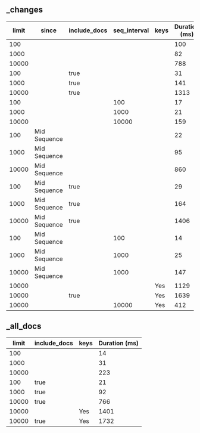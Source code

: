 ## _changes 
| limit| since| include_docs| seq_interval| keys| Duration (ms) |
|--|--|--|--|--|--|
| 100 |  |  |  |  | 100 |
| 1000 |  |  |  |  | 82 |
| 10000 |  |  |  |  | 788 |
| 100 |  | true |  |  | 31 |
| 1000 |  | true |  |  | 141 |
| 10000 |  | true |  |  | 1313 |
| 100 |  |  | 100 |  | 17 |
| 1000 |  |  | 1000 |  | 21 |
| 10000 |  |  | 10000 |  | 159 |
| 100 | Mid Sequence |  |  |  | 22 |
| 1000 | Mid Sequence |  |  |  | 95 |
| 10000 | Mid Sequence |  |  |  | 860 |
| 100 | Mid Sequence | true |  |  | 29 |
| 1000 | Mid Sequence | true |  |  | 164 |
| 10000 | Mid Sequence | true |  |  | 1406 |
| 100 | Mid Sequence |  | 100 |  | 14 |
| 1000 | Mid Sequence |  | 1000 |  | 25 |
| 10000 | Mid Sequence |  | 1000 |  | 147 |
| 10000 |  |  |  | Yes | 1129 |
| 10000 |  | true |  | Yes | 1639 |
| 10000 |  |  | 10000 | Yes | 412 |
## _all_docs 
| limit| include_docs| keys| Duration (ms) |
|--|--|--|--|
| 100 |  |  | 14 |
| 1000 |  |  | 31 |
| 10000 |  |  | 223 |
| 100 | true |  | 21 |
| 1000 | true |  | 92 |
| 10000 | true |  | 766 |
| 10000 |  | Yes | 1401 |
| 10000 | true | Yes | 1732 |
